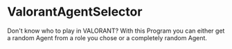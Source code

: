 # ValorantAgentSelector
 Don't know who to play in VALORANT? With this Program you can either get a random Agent from a role you chose or a completely random Agent.
